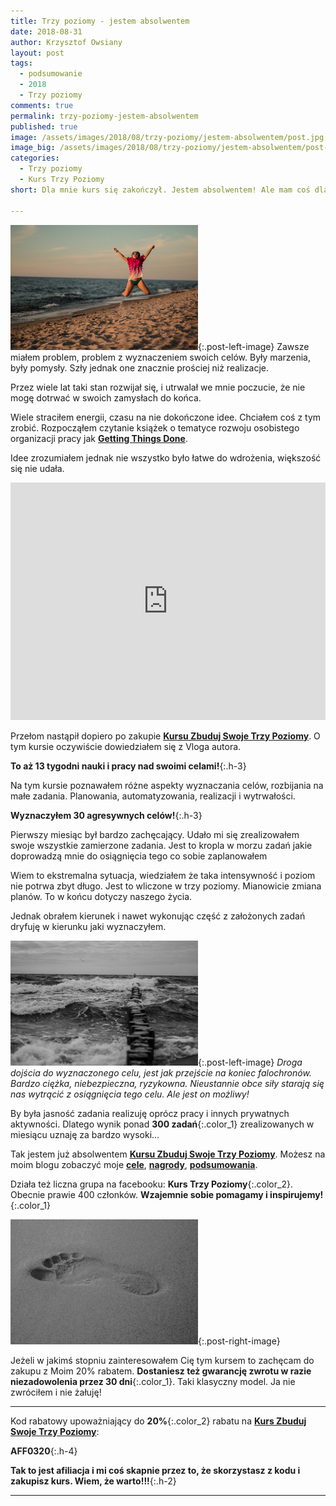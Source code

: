```yaml
---
title: Trzy poziomy - jestem absolwentem
date: 2018-08-31
author: Krzysztof Owsiany
layout: post
tags:
  - podsumowanie
  - 2018
  - Trzy poziomy
comments: true
permalink: trzy-poziomy-jestem-absolwentem
published: true
image: /assets/images/2018/08/trzy-poziomy/jestem-absolwentem/post.jpg
image_big: /assets/images/2018/08/trzy-poziomy/jestem-absolwentem/post-big.jpg
categories:
  - Trzy poziomy
  - Kurs Trzy Poziomy
short: Dla mnie kurs się zakończył. Jestem absolwentem! Ale mam coś dla Ciebie. <b>20%</b> rabat na zakup <a href="https://trzypoziomy.pl/kurs"><b>Kursu Zbuduj Swoje Trzy Poziomy</b></a>. Wystarczy, że podczas zakupu użyjesz mojego kodu <b>AFF0320</b>.

---
```

[![Kurs Zbuduj Swoje Trzy Poziomy][post]][post-big]{:.post-left-image}
Zawsze miałem problem, problem z wyznaczeniem swoich celów. Były marzenia, były pomysły. Szły jednak one znacznie prościej niż realizacje. 

Przez wiele lat taki stan rozwijał się, i utrwalał we mnie poczucie, że nie mogę dotrwać w swoich zamysłach do końca.

Wiele straciłem energii, czasu na nie dokończone idee. Chciałem coś z tym zrobić. Rozpocząłem czytanie książek o tematyce rozwoju osobistego organizacji pracy jak **[Getting Things Done]**. 

Idee zrozumiałem jednak nie wszystko było łatwe do wdrożenia, większość się nie udała.

<div width="640" height="380" style="margin-left:auto; margin-right:auto;">
<embed width="100%" height="380" src="https://www.youtube.com/embed/iUggVKDXMQ4"/>
</div >

Przełom nastąpił dopiero po zakupie **[Kursu Zbuduj Swoje Trzy Poziomy]**. O tym kursie oczywiście dowiedziałem się z Vloga autora. 

**To aż 13 tygodni nauki i pracy nad swoimi celami!**{:.h-3}

Na tym kursie poznawałem różne aspekty wyznaczania celów, rozbijania na małe zadania.  Planowania, automatyzowania, realizacji i wytrwałości.

**Wyznaczyłem 30 agresywnych celów!**{:.h-3}

Pierwszy miesiąc był bardzo zachęcający. Udało mi się zrealizowałem swoje wszystkie zamierzone zadania. Jest to kropla w morzu zadań jakie doprowadzą mnie do osiągnięcia tego co sobie zaplanowałem

Wiem to ekstremalna sytuacja, wiedziałem że taka intensywność i poziom nie potrwa zbyt długo. Jest to wliczone w trzy poziomy. Mianowicie zmiana planów. To w końcu dotyczy naszego życia.

Jednak obrałem kierunek i nawet wykonując część z założonych zadań dryfuję w kierunku jaki wyznaczyłem. 

[![Kurs Zbuduj Swoje Trzy Poziomy][image1]][image1-big]{:.post-left-image}
*Droga dojścia do wyznaczonego celu, jest jak przejście na koniec falochronów. Bardzo ciężka, niebezpieczna, ryzykowna. Nieustannie obce siły starają się nas wytrącić z osiągnięcia tego celu. Ale jest on możliwy!*

By była jasność zadania realizuję oprócz pracy i innych prywatnych aktywności. Dlatego wynik ponad **300 zadań**{:.color_1} zrealizowanych w miesiącu uznaję za bardzo wysoki...

Tak jestem już absolwentem **[Kursu Zbuduj Swoje Trzy Poziomy]**. Możesz na moim blogu zobaczyć moje **[cele]**, **[nagrody]**, **[podsumowania]**.

Działa też liczna grupa na facebooku: **Kurs Trzy Poziomy**{:.color_2}. Obecnie prawie 400 członków. **Wzajemnie sobie pomagamy i inspirujemy!**{:.color_1}

[![Kurs Zbuduj Swoje Trzy Poziomy][image2]][image2-big]{:.post-right-image}

Jeżeli w jakimś stopniu zainteresowałem Cię tym kursem to zachęcam do zakupu z Moim 20% rabatem. **Dostaniesz też gwarancję zwrotu w razie niezadowolenia przez 30 dni**{:.color_1}. Taki klasyczny model. Ja nie zwróciłem i nie żałuję!

----
Kod rabatowy upoważniający do **20%**{:.color_2} rabatu na **[Kurs Zbuduj Swoje Trzy Poziomy]**:

**AFF0320**{:.h-4}


**Tak to jest afiliacja i mi coś skapnie przez to, że skorzystasz z kodu i zakupisz kurs. Wiem, że warto!!!**{:.h-2}


------

[post]: /assets/images/2018/08/trzy-poziomy/jestem-absolwentem/post.jpg
[post-big]: /assets/images/2018/08/trzy-poziomy/jestem-absolwentem/post-big.jpg

[image1]: /assets/images/2018/08/trzy-poziomy/jestem-absolwentem/image1.jpg
[image1-big]: /assets/images/2018/08/trzy-poziomy/jestem-absolwentem/image1-big.jpg

[image2]: /assets/images/2018/08/trzy-poziomy/jestem-absolwentem/image2.jpg
[image2-big]: /assets/images/2018/08/trzy-poziomy/jestem-absolwentem/image2-big.jpg




[Kurs Zbuduj Swoje Trzy Poziomy]: https://trzypoziomy.pl/kurs
[Kursu Zbuduj Swoje Trzy Poziomy]: https://trzypoziomy.pl/kurs
[Cele]: {{site.url}}/cele

[cele]: {{site.url}}/cele
[nagrody]: {{site.url}}/nagrody-poziom-1
[podsumowania]: {{site.url}}/trzy-poziomy-podsumowanie-czerwiec-2018
[Getting Things Done]: https://ebookpoint.pl/ksiazki/getting-things-done-czyli-sztuka-bezstresowej-efektywnosci-wydanie-ii-david-allen,getti2.htm
